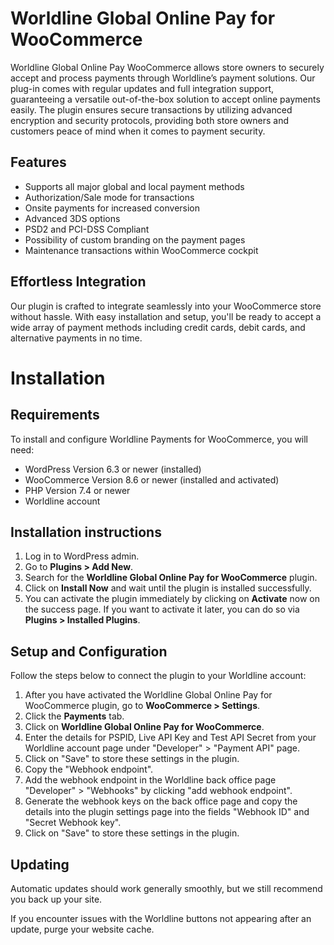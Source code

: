 # Worldline Global Online Pay for WooCommerce

Worldline Global Online Pay WooCommerce allows store owners to securely accept and process payments through Worldline’s payment solutions. Our plug-in comes with regular updates and full integration support, guaranteeing a versatile out-of-the-box solution to accept online payments easily. The plugin ensures secure transactions by utilizing advanced encryption and security protocols, providing both store owners and customers peace of mind when it comes to payment security.

## Features

- Supports all major global and local payment methods
- Authorization/Sale mode for transactions
- Onsite payments for increased conversion
- Advanced 3DS options
- PSD2 and PCI-DSS Compliant
- Possibility of custom branding on the payment pages
- Maintenance transactions within WooCommerce cockpit

## Effortless Integration

Our plugin is crafted to integrate seamlessly into your WooCommerce store without hassle. With easy installation and setup, you'll be ready to accept a wide array of payment methods including credit cards, debit cards, and alternative payments in no time.

# Installation

## Requirements

To install and configure Worldline Payments for WooCommerce, you will need:

- WordPress Version 6.3 or newer (installed)
- WooCommerce Version 8.6 or newer (installed and activated)
- PHP Version 7.4 or newer
- Worldline account

## Installation instructions

1. Log in to WordPress admin.
2. Go to **Plugins > Add New**.
3. Search for the **Worldline Global Online Pay for WooCommerce** plugin.
4. Click on **Install Now** and wait until the plugin is installed successfully.
5. You can activate the plugin immediately by clicking on **Activate** now on the success page. If you want to activate it later, you can do so via **Plugins > Installed Plugins**.

## Setup and Configuration

Follow the steps below to connect the plugin to your Worldline account:

1. After you have activated the Worldline Global Online Pay for WooCommerce plugin, go to **WooCommerce  > Settings**.
2. Click the **Payments** tab.
3. Click on **Worldline Global Online Pay for WooCommerce**.
4. Enter the details for PSPID, Live API Key and Test API Secret from your Worldline account page under "Developer" > "Payment API" page.
5. Click on "Save" to store these settings in the plugin.
6. Copy the "Webhook endpoint".
7. Add the webhook endpoint in the Worldline back office page "Developer" > "Webhooks" by clicking "add webhook endpoint".
8. Generate the webhook keys on the back office page and copy the details into the plugin settings page into the fields "Webhook ID" and "Secret Webhook key".
9. Click on "Save" to store these settings in the plugin.

## Updating

Automatic updates should work generally smoothly, but we still recommend you back up your site.

If you encounter issues with the Worldline buttons not appearing after an update, purge your website cache.

